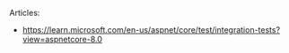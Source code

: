 Articles:
- https://learn.microsoft.com/en-us/aspnet/core/test/integration-tests?view=aspnetcore-8.0
